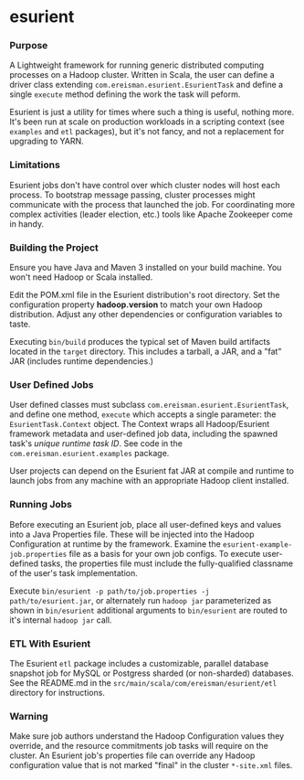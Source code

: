 esurient
========

### Purpose ###
A Lightweight framework for running generic distributed computing processes on a Hadoop cluster.
Written in Scala, the user can define a driver class extending `com.ereisman.esurient.EsurientTask` and define a single
`execute` method defining the work the task will peform.

Esurient is just a utility for times where such a thing is useful, nothing more. It's been run at scale on production workloads in a scripting context (see `examples` and `etl` packages), but it's not fancy, and not a replacement for upgrading to YARN.

### Limitations ###
Esurient jobs don't have control over which cluster nodes will host each process. To bootstrap message passing, cluster processes might communicate with the process that launched the job. For coordinating more complex activities (leader election, etc.) tools like Apache Zookeeper come in handy.

### Building the Project ###
Ensure you have Java and Maven 3 installed on your build machine. You won't need Hadoop or Scala installed.

Edit the POM.xml file in the Esurient distribution's root directory. Set the configuration property __hadoop.version__ to match your own Hadoop distribution. Adjust any other dependencies or configuration variables to taste.  

Executing `bin/build` produces the typical set of Maven build artifacts located in the `target` directory. This includes a tarball, a JAR, and a "fat" JAR (includes runtime dependencies.)


### User Defined Jobs ###
User defined classes must subclass `com.ereisman.esurient.EsurientTask`, and define one method, `execute` which accepts a single parameter: the `EsurientTask.Context` object. The Context wraps all Hadoop/Esurient framework metadata and user-defined job data, including the spawned task's _unique runtime task ID_. See code in the `com.ereisman.esurient.examples` package.

User projects can depend on the Esurient fat JAR at compile and runtime to launch jobs from any machine with an appropriate Hadoop client installed.

### Running Jobs ###
Before executing an Esurient job, place all user-defined keys and values into a Java Properties file. These will be injected into the Hadoop Configuration at runtime by the framework. Examine the `esurient-example-job.properties` file as a basis for your own job configs. To execute user-defined tasks, the properties file must include the fully-qualified classname of the user's task implementation.

Execute `bin/esurient -p path/to/job.properties -j path/to/esurient.jar`, or alternately run `hadoop jar` parameterized as shown in `bin/esurient` additional arguments to `bin/esurient` are routed to it's internal `hadoop jar` call.


### ETL With Esurient ###
The Esurient `etl` package includes a customizable, parallel database snapshot job for MySQL or Postgress sharded (or non-sharded) databases. See the README.md in the `src/main/scala/com/ereisman/esurient/etl` directory for instructions.


### Warning ###
Make sure job authors understand the Hadoop Configuration values they override, and the resource commitments job tasks will require on the cluster. An Esurient job's properties file can override any Hadoop configuration value that is not marked "final" in the cluster `*-site.xml` files.
 
